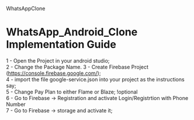 WhatsAppClone 
# WhatsApp_Android_Clone Implementation Guide<br /> 
1 - Open the Project in your android studio;<br /> 
2 - Change the Package Name. 
3 - Create Firebase Project (https://console.firebase.google.com/);<br /> 
4 - import the file google-service.json into your project as the instructions say;<br /> 
5 - Change Pay Plan to either Flame or Blaze; !optional<br /> 
6 - Go to Firebase -> Registration and activate Login/Registrtion with Phone Number<br /> 
7 - Go to Firebase -> storage and activate it;<br /> 
